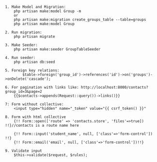     1. Make Model and Migration:
    	php artisan make:model Group -m
    	or
    	php artisan make:migration create_groups_table --table=groups
    	php artisan make:model Group
    
    2. Run migration:
    	php artisan migrate
    
    3. Make Seeder:
    	php artisan make:seeder GroupTableSeeder
    
    4. Run seeder:
    	php artisan db:seed
    
    5. Foreign key relations:
    		$table->foreign('group_id')->references('id')->on('groups')->onDelete('cascade');
    
    6. For pagination with links like: http://localhost:8000/contacts?group_id=3&page=2
    	{{$contacts->appends(Request::query())->links()}}
    
    7: Form without collective:
    	<input type="hidden" name="_token" value="{{ csrf_token() }}"
    
    8. Form with html collective
    	{!! Form::open(['route' => 'contacts.store', 'files'=>true]) !!}//contacts is a route name here
    
    	{!! Form::input('student_name', null, ['class'=>'form-control']) !!}
    	{!! Form::email('email', null, ['class'=>'form-control'])!!}
    
    9. Validate input
        $this->validate($request, $rules);
